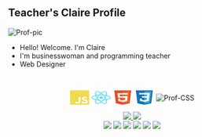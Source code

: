 ## Teacher's Claire Profile ##

  <img align="center" src="https://picrew.me/shareImg/org/202207/338224_mfkZdPUk.png" alt="Prof-pic" height="150" width="150">

<section>

  <div style="display: flex;background-color:"aqua";max-width: 360px; margin: 0 auto; flex-direction: row;flex-wrap: nowrap; justify-content: space-around;text-align: center;">
    <ul>
    <li> Hello! Welcome. I'm Claire
    <li> I'm businesswoman and programming teacher
    <li> Web Designer
    
   </div>
  
</section>
<p>

<div align="center" style="display: inline_block">
<br>

  <img align="center" alt="Prof-Js" height="30" width="40" src="https://raw.githubusercontent.com/devicons/devicon/master/icons/javascript/javascript-plain.svg">
  <img align="center" alt="Prof-React" height="30" width="40" src="https://raw.githubusercontent.com/devicons/devicon/master/icons/react/react-original.svg">
  <img align="center" alt="Prof-HTML" height="30" width="40" src="https://raw.githubusercontent.com/devicons/devicon/master/icons/html5/html5-original.svg">
  <img align="center" alt="Prof-CSS" height="30" width="40" src="https://raw.githubusercontent.com/devicons/devicon/master/icons/css3/css3-original.svg">
  <img align="center" alt="Prof-CSS" height="30" width="40" src="https://cdn.jsdelivr.net/gh/devicons/devicon/icons/firebase/firebase-plain-wordmark.svg" />
          
  

          
</div>
</p>

<!--Painel-->
<div align="center">
  <a href="https://github.com/ProfClara">
  <img height="180em" src="https://github-readme-stats.vercel.app/api?username=ProfClara&show_icons=true&theme=dark&include_all_commits=true&count_private=true"/>
  <img height="180em" src="https://github-readme-stats.vercel.app/api/top-langs/?username=ProfClara&layout=compact&langs_count=7&theme=dark"/>
  
</div>


<!--Redes Sociais-->

<div align="center"> 
  <a href="embreveYOUTUBE" target="_blank"><img src="https://img.shields.io/badge/YouTube-FF0000?style=for-the-badge&logo=youtube&logoColor=white" target="_blank"></a>
  <a href="embreveiNSTAGRAM" target="_blank"><img src="https://img.shields.io/badge/-Instagram-%23E4405F?style=for-the-badge&logo=instagram&logoColor=white" target="_blank"></a>
 	<a href="embrevetWICH" target="_blank"><img src="https://img.shields.io/badge/Twitch-9146FF?style=for-the-badge&logo=twitch&logoColor=white" target="_blank"></a>
 <a href="embrevediscord" target="_blank"><img src="https://img.shields.io/badge/Discord-7289DA?style=for-the-badge&logo=discord&logoColor=white" target="_blank"></a> 
  <a href = "mailto:clara.agrella@gmail.com"><img src="https://img.shields.io/badge/-Gmail-%23333?style=for-the-badge&logo=gmail&logoColor=white" target="_blank"></a>
  <a href="embreveLINKEDIN" target="_blank"><img src="https://img.shields.io/badge/-LinkedIn-%230077B5?style=for-the-badge&logo=linkedin&logoColor=white" target="_blank"></a>



<!---
ProfClara/ProfClara is a ✨ special ✨ repository because its `README.md` (this file) appears on your GitHub profile.
You can click the Preview link to take a look at your changes.
--->
